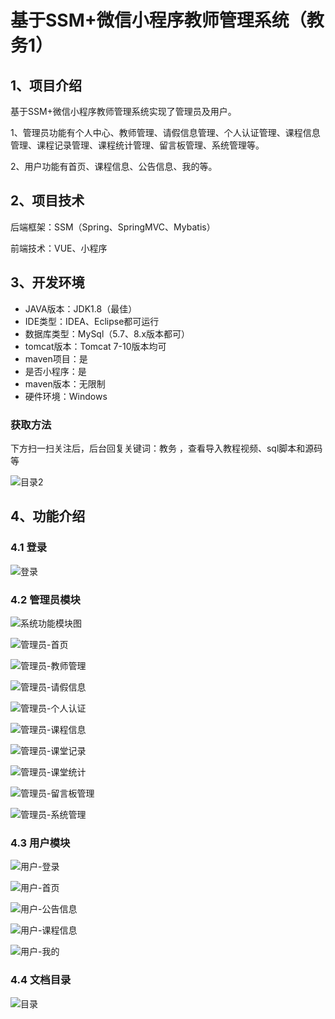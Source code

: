 # 基于SSM+微信小程序教师管理系统（教务1）



## 1、项目介绍

基于SSM+微信小程序教师管理系统实现了管理员及用户。

1、管理员功能有个人中心、教师管理、请假信息管理、个人认证管理、课程信息管理、课程记录管理、课程统计管理、留言板管理、系统管理等。

2、用户功能有首页、课程信息、公告信息、我的等。

## 2、项目技术

后端框架：SSM（Spring、SpringMVC、Mybatis）

前端技术：VUE、小程序

## 3、开发环境

- JAVA版本：JDK1.8（最佳）
- IDE类型：IDEA、Eclipse都可运行
- 数据库类型：MySql（5.7、8.x版本都可） 
- tomcat版本：Tomcat 7-10版本均可
- maven项目：是
- 是否小程序：是
- maven版本：无限制
- 硬件环境：Windows

###  获取方法

下方扫一扫关注后，后台回复关键词：教务 ，查看导入教程视频、sql脚本和源码等

![目录2](https://www.codemarket.fun/202407032155305.png)

## 4、功能介绍

### 4.1 登录

![登录](https://www.codemarket.fun/202407152242052.png)

### 4.2 管理员模块

![系统功能模块图](https://www.codemarket.fun/202407152242541.png)

![管理员-首页](https://www.codemarket.fun/202407152242162.png)

![管理员-教师管理](https://www.codemarket.fun/202407152242545.png)

![管理员-请假信息](https://www.codemarket.fun/202407152242094.png)

![管理员-个人认证](https://www.codemarket.fun/202407152242535.png)

![管理员-课程信息](https://www.codemarket.fun/202407152242565.png)

![管理员-课堂记录](https://www.codemarket.fun/202407152242551.png)

![管理员-课堂统计](https://www.codemarket.fun/202407152242559.png)

![管理员-留言板管理](https://www.codemarket.fun/202407152242028.png)

![管理员-系统管理](https://www.codemarket.fun/202407152242296.png)

### 4.3 用户模块

![用户-登录](https://www.codemarket.fun/202407152242717.png)

![用户-首页](https://www.codemarket.fun/202407152242752.png)

![用户-公告信息](https://www.codemarket.fun/202407152242732.png)

![用户-课程信息](https://www.codemarket.fun/202407152242749.png)

![用户-我的](https://www.codemarket.fun/202407152242766.png)

### 4.4 文档目录

![目录](https://www.codemarket.fun/202407152242190.png)



